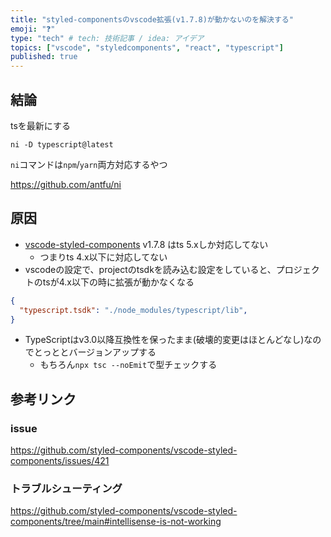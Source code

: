 ```yaml
---
title: "styled-componentsのvscode拡張(v1.7.8)が動かないのを解決する"
emoji: "❓"
type: "tech" # tech: 技術記事 / idea: アイデア
topics: ["vscode", "styledcomponents", "react", "typescript"]
published: true
---
```


## 結論

tsを最新にする

```shell
ni -D typescript@latest
```

`ni`コマンドは`npm`/`yarn`両方対応するやつ

https://github.com/antfu/ni

## 原因

- [vscode-styled-components](https://github.com/styled-components/vscode-styled-components) v1.7.8 はts 5.xしか対応してない
  - つまりts 4.x以下に対応してない
- vscodeの設定で、projectのtsdkを読み込む設定をしていると、プロジェクトのtsが4.x以下の時に拡張が動かなくなる

```json
{
  "typescript.tsdk": "./node_modules/typescript/lib",
}
```

- TypeScriptはv3.0以降互換性を保ったまま(破壊的変更はほとんどなし)なのでとっととバージョンアップする
  - もちろん`npx tsc --noEmit`で型チェックする

## 参考リンク

### issue
https://github.com/styled-components/vscode-styled-components/issues/421




### トラブルシューティング
https://github.com/styled-components/vscode-styled-components/tree/main#intellisense-is-not-working